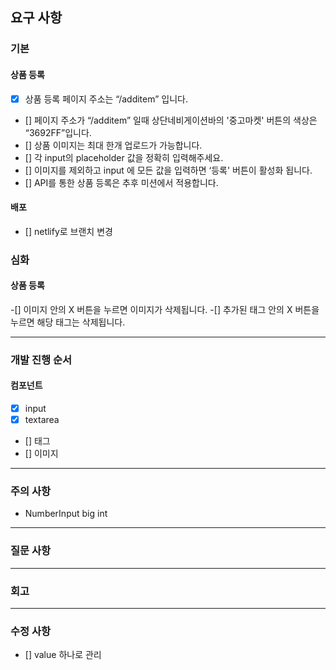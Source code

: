 ## 요구 사항

### 기본

#### 상품 등록

- [x] 상품 등록 페이지 주소는 “/additem” 입니다.
- [] 페이지 주소가 “/additem” 일때 상단네비게이션바의 '중고마켓' 버튼의 색상은 “3692FF”입니다.
- [] 상품 이미지는 최대 한개 업로드가 가능합니다.
- [] 각 input의 placeholder 값을 정확히 입력해주세요.
- [] 이미지를 제외하고 input 에 모든 값을 입력하면 ‘등록' 버튼이 활성화 됩니다.
- [] API를 통한 상품 등록은 추후 미션에서 적용합니다.

#### 배포

- [] netlify로 브랜치 변경

### 심화

#### 상품 등록

-[] 이미지 안의 X 버튼을 누르면 이미지가 삭제됩니다.
-[] 추가된 태그 안의 X 버튼을 누르면 해당 태그는 삭제됩니다.

---

### 개발 진행 순서

#### 컴포넌트

- [x] input
- [x] textarea
- [] 태그
- [] 이미지

---

### 주의 사항

- NumberInput big int

---

### 질문 사항

---

### 회고

---

### 수정 사항

- [] value 하나로 관리
